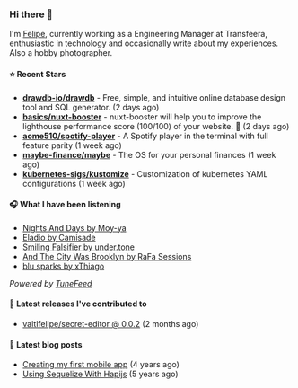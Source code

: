 ### Hi there 👋

I'm [Felipe](https://felipevm.com), currently working as a Engineering Manager at Transfeera, enthusiastic in technology and occasionally write about my experiences. Also a hobby photographer.

#### ⭐ Recent Stars
- **[drawdb-io/drawdb](https://github.com/drawdb-io/drawdb)** - Free, simple, and intuitive online database design tool and SQL generator. (2 days ago)
- **[basics/nuxt-booster](https://github.com/basics/nuxt-booster)** - nuxt-booster will help you to improve the lighthouse performance score (100/100) of your website. 🚀 (2 days ago)
- **[aome510/spotify-player](https://github.com/aome510/spotify-player)** - A Spotify player in the terminal with full feature parity (1 week ago)
- **[maybe-finance/maybe](https://github.com/maybe-finance/maybe)** - The OS for your personal finances (1 week ago)
- **[kubernetes-sigs/kustomize](https://github.com/kubernetes-sigs/kustomize)** - Customization of kubernetes YAML configurations (1 week ago)

#### 🎧 What I have been listening
- [Nights And Days by Moy-ya](https://open.spotify.com/track/1uhbd4sWOAaplom86NLMYI)
- [Eladio by Camisade](https://open.spotify.com/track/1OAsSJnZRQif9G66G2QCbs)
- [Smiling Falsifier by under.tone](https://open.spotify.com/track/1yubV3KvZpkFXQWm5C7i5S)
- [And The City Was Brooklyn by RaFa Sessions](https://open.spotify.com/track/3kf1qwFXJFwdVWfsNldvw9)
- [blu sparks by xThiago](https://open.spotify.com/track/5RwVk97sKysWUoyBXbbRno)

_Powered by [TuneFeed](https://tunefeed.app?ref=valtlfelipe-gh-profile)_ 

#### 🚀 Latest releases I've contributed to


- [valtlfelipe/secret-editor @ 0.0.2](https://github.com/valtlfelipe/secret-editor/releases/tag/0.0.2) (2 months ago)

#### 📄 Latest blog posts
- [Creating my first mobile app](https://felipevm.com/posts/creating-my-first-mobile-app/) (4 years ago)
- [Using Sequelize With Hapijs](https://felipevm.com/posts/using-sequelize-with-hapijs/) (5 years ago)
